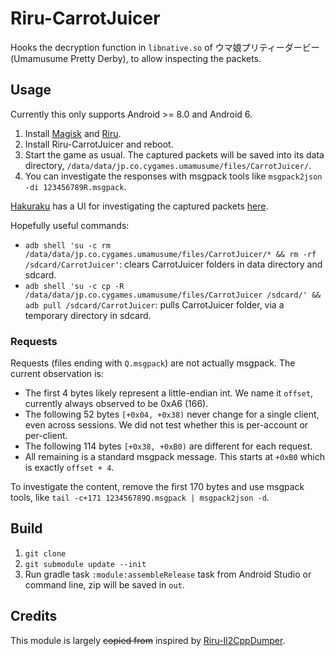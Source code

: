 # Riru-CarrotJuicer

Hooks the decryption function in `libnative.so` of ウマ娘プリティーダービー (Umamusume Pretty Derby), to allow inspecting the packets.

## Usage

Currently this only supports Android >= 8.0 and Android 6.

1. Install [Magisk](https://github.com/topjohnwu/Magisk) and [Riru](https://github.com/RikkaApps/Riru).
2. Install Riru-CarrotJuicer and reboot.
3. Start the game as usual. The captured packets will be saved into its data directory, `/data/data/jp.co.cygames.umamusume/files/CarrotJuicer/`.
4. You can investigate the responses with msgpack tools like `msgpack2json -di 123456789R.msgpack`.

[Hakuraku](https://github.com/SSHZ-ORG/hakuraku) has a UI for investigating the captured packets [here](https://hakuraku.sshz.org/#/carrotjuicer).

Hopefully useful commands:

* `adb shell 'su -c rm /data/data/jp.co.cygames.umamusume/files/CarrotJuicer/* && rm -rf /sdcard/CarrotJuicer'`: clears CarrotJuicer folders in data directory and sdcard.
* `adb shell 'su -c cp -R /data/data/jp.co.cygames.umamusume/files/CarrotJuicer /sdcard/' && adb pull /sdcard/CarrotJuicer`: pulls CarrotJuicer folder, via a temporary directory in sdcard. 

### Requests

Requests (files ending with `Q.msgpack`) are not actually msgpack. The current observation is:

* The first 4 bytes likely represent a little-endian int. We name it `offset`, currently always observed to be 0xA6 (166).
* The following 52 bytes `[+0x04, +0x38)` never change for a single client, even across sessions. We did not test whether this is per-account or per-client.
* The following 114 bytes `[+0x38, +0xB0)` are different for each request.
* All remaining is a standard msgpack message. This starts at `+0xB0` which is exactly `offset + 4`.

To investigate the content, remove the first 170 bytes and use msgpack tools, like `tail -c+171 123456789Q.msgpack | msgpack2json -d`.

## Build

1. `git clone`
2. `git submodule update --init` 
3. Run gradle task `:module:assembleRelease` task from Android Studio or command line, zip will be saved in `out`.

## Credits

This module is largely ~~copied from~~ inspired by [Riru-Il2CppDumper](https://github.com/Perfare/Riru-Il2CppDumper/).
